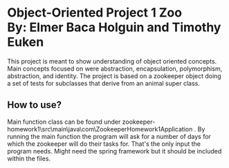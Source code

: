 Object-Oriented Project 1 Zoo  
By: Elmer Baca Holguin and Timothy Euken
=======================
This project is meant to show understanding of object oriented concepts.
Main concepts focused on were abstraction, encapsulation, polymorphism, abstraction, and identity.
The project is based on a zookeeper object doing a set of tests for subclasses that derive from
an animal super class.

How to use?
------------------
Main function class can be found under zookeeper-homework1\src\main\java\com\ZookeeperHomework1Application .
By running the main function the program will ask for a number of days for which the zookeeper
will do their tasks for. That's the only input the program needs. Might need the spring framework but
it should be included within the files.
